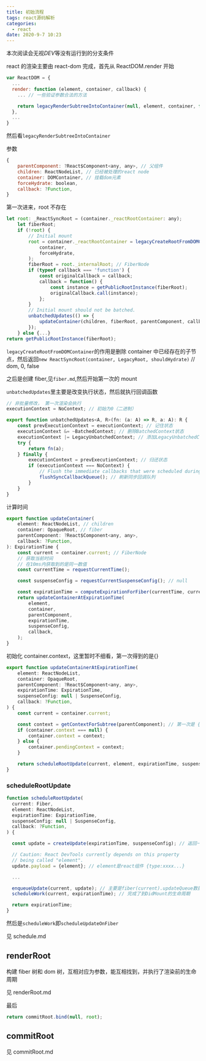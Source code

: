 ```yaml
---
title: 初始流程
tags: react源码解析
categories:
  - react
date: 2020-9-7 10:23
---
```


本次阅读会无视*DEV*等没有运行到的分支条件

react 的渲染主要由 react-dom 完成，首先从 ReactDOM.render 开始

```js
var ReactDOM = {
  ...
  render: function (element, container, callback) {
    ... // 一些验证参数合法的方法

    return legacyRenderSubtreeIntoContainer(null, element, container, false, callback);
  },
  ...
}

```

然后看`legacyRenderSubtreeIntoContainer`

参数

```js
{
    parentComponent: ?React$Component<any, any>, // 父组件
    children: ReactNodeList, // 已经被处理的react node
    container: DOMContainer, // 挂载dom元素
    forceHydrate: boolean,
    callback: ?Function,
}
```

第一次进来，root 不存在

```js
let root: _ReactSyncRoot = (container._reactRootContainer: any);
    let fiberRoot;
    if (!root) {
        // Initial mount
        root = container._reactRootContainer = legacyCreateRootFromDOMContainer(
            container,
            forceHydrate,
        );
        fiberRoot = root._internalRoot; // FiberNode
        if (typeof callback === 'function') {
            const originalCallback = callback;
            callback = function() {
                const instance = getPublicRootInstance(fiberRoot);
                originalCallback.call(instance);
            };
        }
        // Initial mount should not be batched.
        unbatchedUpdates(() => {
            updateContainer(children, fiberRoot, parentComponent, callback);
        });
    } else {...}
return getPublicRootInstance(fiberRoot);
```

`legacyCreateRootFromDOMContainer`的作用是删除 container 中已经存在的子节点，然后返回`new ReactSyncRoot(container, LegacyRoot, shouldHydrate)` // dom, 0, false

之后是创建 fiber,见`fiber.md`,然后开始第一次的 mount

`unbatchedUpdates`里主要是改变执行状态，然后就执行回调函数

```js
// 非批量修改， 第一次渲染会执行
executionContext = NoContext; // 初始为0（二进制）

export function unbatchedUpdates<A, R>(fn: (a: A) => R, a: A): R {
    const prevExecutionContext = executionContext; // 记住状态
    executionContext &= ~BatchedContext; // 删除BatchedContext状态
    executionContext |= LegacyUnbatchedContext; // 添加LegacyUnbatchedContext状态
    try {
        return fn(a);
    } finally {
        executionContext = prevExecutionContext; // 归还状态
        if (executionContext === NoContext) {
            // Flush the immediate callbacks that were scheduled during this batch
            flushSyncCallbackQueue(); // 刷新同步回调队列
        }
    }
}
```

计算时间

```js
export function updateContainer(
    element: ReactNodeList, // children
    container: OpaqueRoot, // fiber
    parentComponent: ?React$Component<any, any>,
    callback: ?Function,
): ExpirationTime {
    const current = container.current; // FiberNode
    // 获取当前时间
    // 在10ms内获取到的是同一数值
    const currentTime = requestCurrentTime();

    const suspenseConfig = requestCurrentSuspenseConfig(); // null

    const expirationTime = computeExpirationForFiber(currentTime, current, suspenseConfig);
    return updateContainerAtExpirationTime(
        element,
        container,
        parentComponent,
        expirationTime,
        suspenseConfig,
        callback,
    );
}
```

初始化 container.context，这里暂时不细看，第一次得到的是{}

```js
export function updateContainerAtExpirationTime(
    element: ReactNodeList,
    container: OpaqueRoot,
    parentComponent: ?React$Component<any, any>,
    expirationTime: ExpirationTime,
    suspenseConfig: null | SuspenseConfig,
    callback: ?Function,
) {
    const current = container.current;

    const context = getContextForSubtree(parentComponent); // 第一次是 {}
    if (container.context === null) {
        container.context = context;
    } else {
        container.pendingContext = context;
    }

    return scheduleRootUpdate(current, element, expirationTime, suspenseConfig, callback);
}
```

### scheduleRootUpdate

```js
function scheduleRootUpdate(
  current: Fiber,
  element: ReactNodeList,
  expirationTime: ExpirationTime,
  suspenseConfig: null | SuspenseConfig,
  callback: ?Function,
) {

  const update = createUpdate(expirationTime, suspenseConfig); // 返回一个update对象

  // Caution: React DevTools currently depends on this property
  // being called "element".
  update.payload = {element}; // element是react组件 {type:xxxx...}

  ...

  enqueueUpdate(current, update); // 主要是fiber(current).updateQueue数据变动（初始化）,先不细看
  scheduleWork(current, expirationTime); // 完成了到DidMount的生命周期

  return expirationTime;
}
```

然后是`scheduleWork`即`scheduleUpdateOnFiber`

见 schedule.md

## renderRoot

构建 fiber 树和 dom 树，互相对应为参数，能互相找到，并执行了渲染前的生命周期

见 renderRoot.md

最后

```js
return commitRoot.bind(null, root);
```

## commitRoot

见 commitRoot.md
